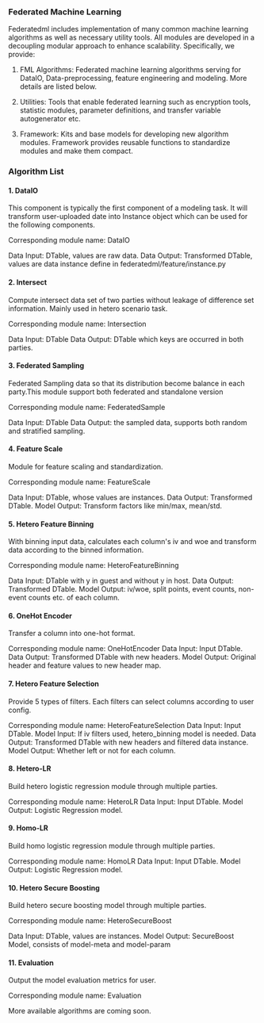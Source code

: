 ### Federated Machine Learning

Federatedml includes implementation of many common machine learning algorithms as well as necessary utility tools. All modules are developed in a decoupling modular approach to enhance scalability. Specifically, we provide:

1. FML Algorithms: Federated machine learning algorithms serving for DataIO, Data-preprocessing, feature engineering and modeling. More details are listed below.

2. Utilities: Tools that enable federated learning such as encryption tools, statistic modules, parameter definitions, and transfer variable autogenerator etc.

3. Framework: Kits and base models for developing new algorithm modules. Framework provides reusable functions to standardize modules and make them compact.

### Algorithm List

#### 1. DataIO
This component is typically the first component of a modeling task. It will transform user-uploaded date into Instance object which can be used for the following components.

Corresponding module name: DataIO

Data Input: DTable, values are raw data.
Data Output: Transformed DTable, values are data instance define in federatedml/feature/instance.py

#### 2. Intersect
Compute intersect data set of two parties without leakage of difference set information. Mainly used in hetero scenario task.

Corresponding module name: Intersection

Data Input: DTable
Data Output: DTable which keys are occurred in both parties.

#### 3. Federated Sampling
Federated Sampling data so that its distribution become balance in each party.This module support both federated and standalone version

Corresponding module name: FederatedSample

Data Input: DTable
Data Output: the sampled data, supports both random and stratified sampling.

#### 4. Feature Scale
Module for feature scaling and standardization.

Corresponding module name: FeatureScale

Data Input: DTable, whose values are instances.
Data Output: Transformed DTable.
Model Output: Transform factors like min/max, mean/std.

#### 5. Hetero Feature Binning
With binning input data, calculates each column's iv and woe and transform data according to the binned information.

Corresponding module name: HeteroFeatureBinning

Data Input: DTable with y in guest and without y in host.
Data Output: Transformed DTable.
Model Output: iv/woe, split points, event counts, non-event counts etc. of each column.

#### 6. OneHot Encoder
Transfer a column into one-hot format.

Corresponding module name: OneHotEncoder
Data Input: Input DTable.
Data Output: Transformed DTable with new headers.
Model Output: Original header and feature values to new header map.


#### 7. Hetero Feature Selection
Provide 5 types of filters. Each filters can select columns according to user config.

Corresponding module name: HeteroFeatureSelection
Data Input: Input DTable.
Model Input: If iv filters used, hetero_binning model is needed.
Data Output: Transformed DTable with new headers and filtered data instance.
Model Output: Whether left or not for each column.


#### 8. Hetero-LR
Build hetero logistic regression module through multiple parties.

Corresponding module name: HeteroLR
Data Input: Input DTable.
Model Output: Logistic Regression model.

#### 9. Homo-LR
Build homo logistic regression module through multiple parties.

Corresponding module name: HomoLR
Data Input: Input DTable.
Model Output: Logistic Regression model.

#### 10. Hetero Secure Boosting
Build hetero secure boosting model through multiple parties.

Corresponding module name: HeteroSecureBoost

Data Input: DTable, values are instances.
Model Output: SecureBoost Model, consists of model-meta and model-param

#### 11. Evaluation
Output the model evaluation metrics for user.

Corresponding module name: Evaluation


More available algorithms are coming soon.
